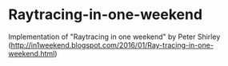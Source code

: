 # Raytracing-in-one-weekend
Implementation of "Raytracing in one weekend" by Peter Shirley (http://in1weekend.blogspot.com/2016/01/Ray-tracing-in-one-weekend.html)

